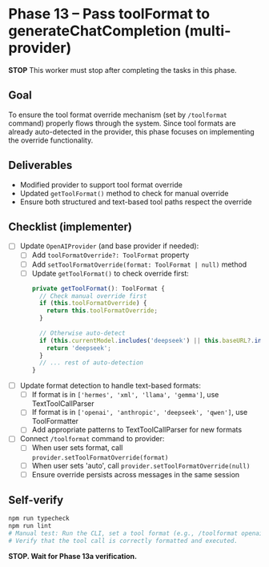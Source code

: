 # Phase 13 – Pass toolFormat to generateChatCompletion (multi-provider)

**STOP**
This worker must stop after completing the tasks in this phase.

## Goal

To ensure the tool format override mechanism (set by `/toolformat` command) properly flows through the system. Since tool formats are already auto-detected in the provider, this phase focuses on implementing the override functionality.

## Deliverables

- Modified provider to support tool format override
- Updated `getToolFormat()` method to check for manual override
- Ensure both structured and text-based tool paths respect the override

## Checklist (implementer)

- [ ] Update `OpenAIProvider` (and base provider if needed):
  - [ ] Add `toolFormatOverride?: ToolFormat` property
  - [ ] Add `setToolFormatOverride(format: ToolFormat | null)` method
  - [ ] Update `getToolFormat()` to check override first:
    ```typescript
    private getToolFormat(): ToolFormat {
      // Check manual override first
      if (this.toolFormatOverride) {
        return this.toolFormatOverride;
      }
      
      // Otherwise auto-detect
      if (this.currentModel.includes('deepseek') || this.baseURL?.includes('deepseek')) {
        return 'deepseek';
      }
      // ... rest of auto-detection
    }
    ```

- [ ] Update format detection to handle text-based formats:
  - [ ] If format is in `['hermes', 'xml', 'llama', 'gemma']`, use TextToolCallParser
  - [ ] If format is in `['openai', 'anthropic', 'deepseek', 'qwen']`, use ToolFormatter
  - [ ] Add appropriate patterns to TextToolCallParser for new formats

- [ ] Connect `/toolformat` command to provider:
  - [ ] When user sets format, call `provider.setToolFormatOverride(format)`
  - [ ] When user sets 'auto', call `provider.setToolFormatOverride(null)`
  - [ ] Ensure override persists across messages in the same session

## Self-verify

```bash
npm run typecheck
npm run lint
# Manual test: Run the CLI, set a tool format (e.g., /toolformat openai), then send a message that should trigger a tool call.
# Verify that the tool call is correctly formatted and executed.
```

**STOP. Wait for Phase 13a verification.**
